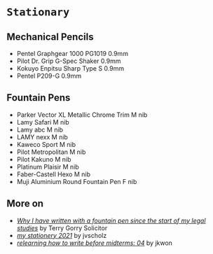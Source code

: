 # `Stationary`

## Mechanical Pencils

* Pentel Graphgear 1000 PG1019 0.9mm
* Pilot Dr. Grip G-Spec Shaker 0.9mm
* Kokuyo Enpitsu Sharp Type S 0.9mm
* Pentel P209-G 0.9mm

## Fountain Pens 

* Parker Vector XL Metallic Chrome Trim M nib
* Lamy Safari M nib 
* Lamy abc M nib
* LAMY nexx M nib
* Kaweco Sport M nib
* Pilot Metropolitan M nib
* Pilot Kakuno M nib
* Platinum Plaisir M nib
* Faber-Castell Hexo M nib
* Muji Aluminium Round Fountain Pen F nib

## More on

* [*Why I have written with a fountain pen since the start of my legal studies*](https://youtu.be/B28hG0nBFwI?feature=shared) by Terry Gorry Solicitor
* [*my stationery 2021*](https://youtu.be/2jhLjo9plPw?feature=shared) by jvscholz
* [*relearning how to write before midterms: 04*](https://youtu.be/6ZqkBuvWDg8?feature=shared) by jkwon
